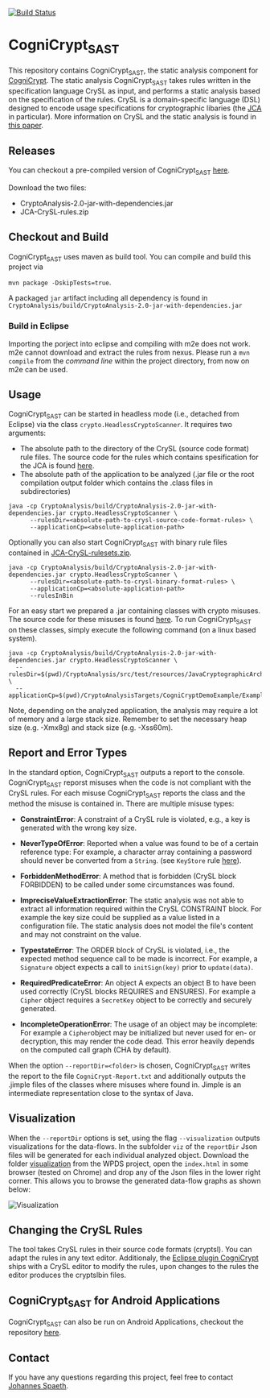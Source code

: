 [![Build Status](https://soot-build.cs.uni-paderborn.de/jenkins/buildStatus/icon?job=boomerang%2FCryptoAnalysis-Multibranch%2Fmaster)](https://soot-build.cs.uni-paderborn.de/jenkins/job/boomerang/job/CryptoAnalysis-Multibranch/job/master/)

# CogniCrypt<sub>SAST</sub>

This repository contains CogniCrypt<sub>SAST</sub>, the static analysis component for [CogniCrypt](www.cognicrypt.de). 
The static analysis CogniCrypt<sub>SAST</sub> takes rules written in the specification language CrySL as input, 
and performs a static analysis based on the specification of the rules. CrySL is a domain-specific language (DSL) designed to encode usage specifications for cryptographic 
libaries (the [JCA](https://docs.oracle.com/javase/7/docs/technotes/guides/security/crypto/CryptoSpec.html) in particular). More information on CrySL and the static analysis is found in [this paper](http://drops.dagstuhl.de/opus/volltexte/2018/9215/).

## Releases

You can checkout a pre-compiled version of CogniCrypt<sub>SAST</sub> [here](https://github.com/CROSSINGTUD/CryptoAnalysis/releases). 

Download the two files:
* CryptoAnalysis-2.0-jar-with-dependencies.jar
* JCA-CrySL-rules.zip

## Checkout and Build

CogniCrypt<sub>SAST</sub> uses maven as build tool. You can compile and build this project via

```mvn package -DskipTests=true```.

A packaged  `jar` artifact including all dependency is found in `CryptoAnalysis/build/CryptoAnalysis-2.0-jar-with-dependencies.jar` 

### Build in Eclipse

Importing the porject into eclipse and compiling with m2e does not work. m2e cannot download and extract the rules from nexus. Please run a `mvn compile` from the *command line* within the project directory, from now on m2e can be used.

## Usage

CogniCrypt<sub>SAST</sub> can be started in headless mode (i.e., detached from Eclipse) via the class `crypto.HeadlessCryptoScanner`. It requires two arguments: 
* The absolute path to the directory of the CrySL (source code format) rule files. The source code for the rules which contains spesification for the JCA is found [here](https://github.com/CROSSINGTUD/Crypto-API-Rules).
* The absolute path of the application to be analyzed (.jar file or the root compilation output folder which contains the .class files in subdirectories)

```
java -cp CryptoAnalysis/build/CryptoAnalysis-2.0-jar-with-dependencies.jar crypto.HeadlessCryptoScanner \
      --rulesDir=<absolute-path-to-crysl-source-code-format-rules> \
      --applicationCp=<absolute-application-path>
```

Optionally you can also start CogniCrypt<sub>SAST</sub> with binary rule files contained in [JCA-CrySL-rulesets.zip](https://github.com/CROSSINGTUD/CryptoAnalysis/releases/tag/2.3).

```
java -cp CryptoAnalysis/build/CryptoAnalysis-2.0-jar-with-dependencies.jar crypto.HeadlessCryptoScanner \
      --rulesDir=<absolute-path-to-crysl-binary-format-rules> \
      --applicationCp=<absolute-application-path>
      --rulesInBin
```

For an easy start we prepared a .jar containing classes with crypto misuses. The source code for these misuses is found [here](https://github.com/CROSSINGTUD/CryptoAnalysis/tree/master/CryptoAnalysisTargets/CogniCryptDemoExample/src/example). To run CogniCrypt<sub>SAST</sub> on these classes, simply execute the following command (on a linux based system).

```
java -cp CryptoAnalysis/build/CryptoAnalysis-2.0-jar-with-dependencies.jar crypto.HeadlessCryptoScanner \
  --rulesDir=$(pwd)/CryptoAnalysis/src/test/resources/JavaCryptographicArchitecture \
  --applicationCp=$(pwd)/CryptoAnalysisTargets/CogniCryptDemoExample/Examples.jar
```

Note, depending on the analyzed application, the analysis may require a lot of memory and a large stack size. Remember to set the necessary heap size (e.g. -Xmx8g) and stack size (e.g. -Xss60m).

## Report and Error Types

In the standard option, CogniCrypt<sub>SAST</sub> outputs a report to the console. CogniCrypt<sub>SAST</sub> reporst misuses when the code is not compliant with the CrySL rules. For each misuse CogniCrypt<sub>SAST</sub> reports the class and the method the misuse is contained in. There are multiple misuse types:

* **ConstraintError**: A constraint of a CrySL rule is violated, e.g., a key is generated with the wrong key size.
* **NeverTypeOfError**: Reported when a value was found to be of a certain reference type: For example, a character array containing a password should never be converted from a `String`. (see `KeyStore` rule [here](https://github.com/CROSSINGTUD/Crypto-API-Rules/blob/master/src/de/darmstadt/tu/crossing/KeyStore.cryptsl)).
* **ForbiddenMethodError**: A method that is forbidden (CrySL block FORBIDDEN) to be called under some circumstances was found.
* **ImpreciseValueExtractionError**: The static analysis was not able to extract all information required within the CrySL CONSTRAINT block. For example the key size could be supplied as a value listed in a configuration file. The static analysis does not model the file's content and may not constraint on the value.
* **TypestateError**: The ORDER block of CrySL is violated, i.e., the expected method sequence call to be made is incorrect. For example, a `Signature` object expects a call to `initSign(key)` prior to `update(data)`. 

* **RequiredPredicateError**: An object A expects an object B to have been used correctly (CrySL blocks REQUIRES and ENSURES). For example a `Cipher` object requires a `SecretKey` object to be correctly and securely generated. 
* **IncompleteOperationError**: The usage of an object may be incomplete: For example a `Cipher`object may be initialized but never used for en- or decryption, this may render the code dead. This error heavily depends on the computed call graph (CHA by default).

When the option `--reportDir=<folder>` is chosen, CogniCrypt<sub>SAST</sub> writes the report to the file `CogniCrypt-Report.txt` and additionally outputs the .jimple files of the classes where misuses where found in. Jimple is an intermediate representation close to the syntax of Java. 

## Visualization

When the `--reportDir` options is set, using the flag `--visualization` outputs visualizations for the data-flows. In the subfolder `viz`  of the `reportDir` Json files will be generated for each individual analyzed object. Download the folder [visualization](https://github.com/CROSSINGTUD/WPDS/tree/master/boomerangPDS/visualization) from the WPDS project, open the `index.html` in some browser (tested on Chrome) and drop any of the Json files in the lower right corner. This allows you to browse the generated data-flow graphs as shown below:

![Visualization](https://github.com/CROSSINGTUD/WPDS/blob/master/boomerangPDS/visualization/example2.png)

## Changing the CrySL Rules


The tool takes CrySL rules in their source code formats (cryptsl). You can adapt the rules in any text editor.
Additionaly, the [Eclipse plugin CogniCrypt](https://github.com/CROSSINGTUD/CogniCrypt) ships with a CrySL editor to modify the rules, upon changes to the rules the editor produces the cryptslbin files. 


## CogniCrypt<sub>SAST</sub> for Android Applications

CogniCrypt<sub>SAST</sub> can also be run on Android Applications, checkout the repository [here](https://github.com/CROSSINGTUD/CryptoAnalysis-Android).

## Contact

If you have any questions regarding this project, feel free to contact [Johannes Spaeth](mailto:johannes.spaeth@iem.fraunhofer.de).
